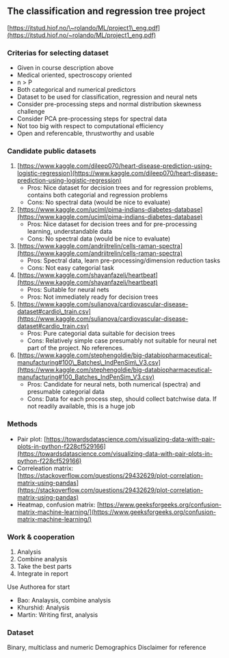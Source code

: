 ## The classification and regression tree project
[https://itstud.hiof.no/\~rolando/ML/project1\_eng.pdf](https://itstud.hiof.no/~rolando/ML/project1_eng.pdf)

### Criterias for selecting dataset
* Given in course description above
* Medical oriented, spectroscopy oriented
* n \> P
* Both categorical and numerical predictors
* Dataset to be used for classification, regression and neural nets
* Consider pre-processing steps and normal distribution skewness challenge
* Consider PCA pre-processing steps for spectral data
* Not too big with respect to computational efficiency
* Open and referencable, thrustworthy and usable

### Candidate public datasets
1. [https://www.kaggle.com/dileep070/heart-disease-prediction-using-logistic-regression](https://www.kaggle.com/dileep070/heart-disease-prediction-using-logistic-regression)
	* Pros: Nice dataset for decision trees and for regression problems, contains both categorial and regression problems
	* Cons: No spectral data (would be nice to evaluate)
2. [https://www.kaggle.com/uciml/pima-indians-diabetes-database](https://www.kaggle.com/uciml/pima-indians-diabetes-database)
	* Pros: Nice dataset for decision trees and for pre-processing learning, understandable data
	* Cons: No spectral data (would be nice to evaluate)
3. [https://www.kaggle.com/andriitrelin/cells-raman-spectra](https://www.kaggle.com/andriitrelin/cells-raman-spectra)
	* Pros: Spectral data, learn pre-processing/dimension reduction tasks
	* Cons: Not easy categorial task
4. [https://www.kaggle.com/shayanfazeli/heartbeat](https://www.kaggle.com/shayanfazeli/heartbeat)
	* Pros: Suitable for neural nets
	* Pros: Not immediately ready for decision trees
5. [https://www.kaggle.com/sulianova/cardiovascular-disease-dataset#cardio\_train.csv](https://www.kaggle.com/sulianova/cardiovascular-disease-dataset#cardio_train.csv)
	* Pros: Pure categorial data suitable for decision trees
	* Cons: Relatively simple case presumably not suitable for neural net part of the project. No references.
6. [https://www.kaggle.com/stephengoldie/big-databiopharmaceutical-manufacturing#100\_Batches\_IndPenSim\_V3.csv](https://www.kaggle.com/stephengoldie/big-databiopharmaceutical-manufacturing#100_Batches_IndPenSim_V3.csv)
	* Pros: Candidate for neural nets, both numerical (spectra) and presumable categorial data
	* Cons: Data for each process step, should collect batchwise data. If not readily available, this is a huge job

### Methods
* Pair plot: [https://towardsdatascience.com/visualizing-data-with-pair-plots-in-python-f228cf529166](https://towardsdatascience.com/visualizing-data-with-pair-plots-in-python-f228cf529166)
* Correleation matrix: [https://stackoverflow.com/questions/29432629/plot-correlation-matrix-using-pandas](https://stackoverflow.com/questions/29432629/plot-correlation-matrix-using-pandas)
* Heatmap, confusion matrix: [https://www.geeksforgeeks.org/confusion-matrix-machine-learning/](https://www.geeksforgeeks.org/confusion-matrix-machine-learning/)

### Work & cooperation

1. Analysis
2. Combine analysis
3. Take the best parts
4. Integrate in report

Use Authorea for start

* Bao: Analaysis, combine analysis
* Khurshid: Analysis
* Martin: Writing first, analysis

### Dataset
Binary, multiclass and numeric
Demographics
Disclaimer for reference